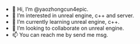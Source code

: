 - 👋 Hi, I’m @yaozhongcun4epic.
- 👀 I’m interested in unreal engine, c++ and server.
- 🌱 I’m currently learning unreal engine, c++.
- 💞️ I’m looking to collaborate on unreal engine.
- 📫 You can reach me by send me msg. 

<!---
yaozhongcun4epic/yaozhongcun4epic is a ✨ special ✨ repository because its `README.md` (this file) appears on your GitHub profile.
You can click the Preview link to take a look at your changes.
--->
